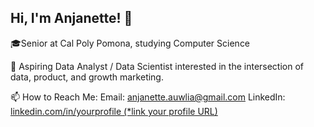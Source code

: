 ## Hi, I'm Anjanette! 👋

<!--
**anjanetttee/anjanetttee** is a ✨ _special_ ✨ repository because its `README.md` (this file) appears on your GitHub profile.

Here are some ideas to get you started:

- 🔭 I’m currently working on ...
- 🌱 I’m currently learning ...
- 👯 I’m looking to collaborate on ...
- 🤔 I’m looking for help with ...
- 💬 Ask me about ...
- 📫 How to reach me: ...
- 😄 Pronouns: ...
- ⚡ Fun fact: ...
-->
🎓Senior at Cal Poly Pomona, studying Computer Science

🌱 Aspiring Data Analyst / Data Scientist interested in the intersection of data, product, and growth marketing.

📫 How to Reach Me:
Email: anjanette.auwlia@gmail.com
LinkedIn: [linkedin.com/in/yourprofile (*link your profile URL)](https://www.linkedin.com/in/anjanetteauwlia)
